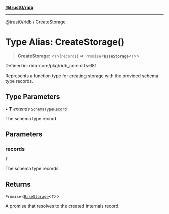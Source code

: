 [**@trust0/ridb**](../README.md)

***

[@trust0/ridb](../README.md) / CreateStorage

# Type Alias: CreateStorage()

> **CreateStorage**: \<`T`\>(`records`) => `Promise`\<[`BaseStorage`](../classes/BaseStorage.md)\<`T`\>\>

Defined in: ridb-core/pkg/ridb\_core.d.ts:681

Represents a function type for creating storage with the provided schema type records.

## Type Parameters

• **T** *extends* [`SchemaTypeRecord`](SchemaTypeRecord.md)

The schema type record.

## Parameters

### records

`T`

The schema type records.

## Returns

`Promise`\<[`BaseStorage`](../classes/BaseStorage.md)\<`T`\>\>

A promise that resolves to the created internals record.
